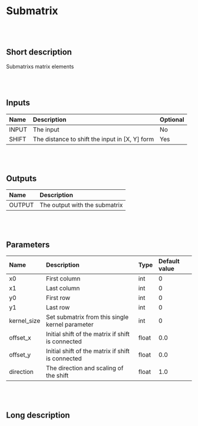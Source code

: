 # Submatrix


<br><br>
## Short description

Submatrixs matrix elements

<br><br>

## Inputs

|Name|Description|Optional|
|:----|:-----------|:-------|
|INPUT|The input|No|
|SHIFT|The distance to shift the input in [X, Y] form|Yes|

<br><br>

## Outputs

|Name|Description|
|:----|:-----------|
|OUTPUT|The output with the submatrix|

<br><br>

## Parameters

|Name|Description|Type|Default value|
|:----|:-----------|:----|:-------------|
|x0|First column|int|0|
|x1|Last column|int|0|
|y0|First row|int|0|
|y1|Last row|int|0|
|kernel_size|Set submatrix from this single kernel parameter|int|0|
|offset_x|Initial shift of the matrix if shift is connected|float|0.0|
|offset_y|Initial shift of the matrix if shift is connected|float|0.0|
|direction|The direction and scaling of the shift|float|1.0|

<br><br>
## Long description
